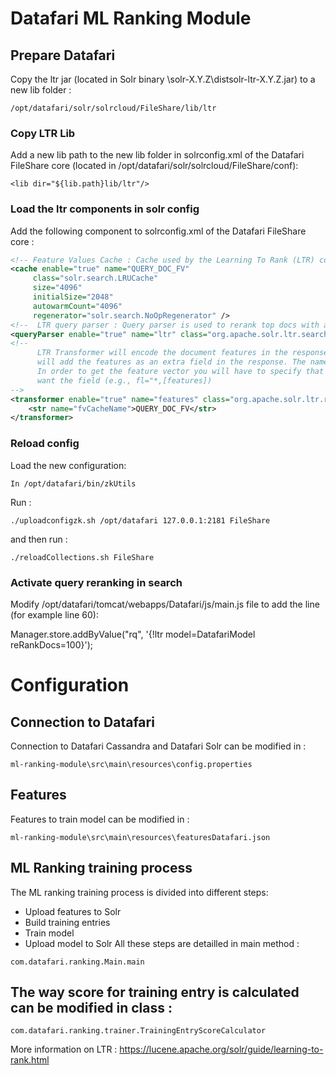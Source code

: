 # Datafari ML Ranking Module



## Prepare Datafari

Copy the ltr jar (located in Solr binary \solr-X.Y.Z\distsolr-ltr-X.Y.Z.jar) to a new lib folder : 
```
/opt/datafari/solr/solrcloud/FileShare/lib/ltr
```

### Copy LTR Lib

Add a new lib path to the new lib folder in solrconfig.xml of the Datafari FileShare core (located in /opt/datafari/solr/solrcloud/FileShare/conf):

```
<lib dir="${lib.path}lib/ltr"/>
```

### Load the ltr components in solr config

Add the following component to solrconfig.xml of the Datafari FileShare core :

```xml
<!-- Feature Values Cache : Cache used by the Learning To Rank (LTR) contrib module-->
<cache enable="true" name="QUERY_DOC_FV"
     class="solr.search.LRUCache"
     size="4096"
     initialSize="2048"
     autowarmCount="4096"
     regenerator="solr.search.NoOpRegenerator" />
<!--  LTR query parser : Query parser is used to rerank top docs with a provided model -->
<queryParser enable="true" name="ltr" class="org.apache.solr.ltr.search.LTRQParserPlugin"/>
<!--
      LTR Transformer will encode the document features in the response. For each document the transformer
      will add the features as an extra field in the response. The name of the field will be the name of the transformer enclosed between brackets (in this case [features]).
      In order to get the feature vector you will have to specify that you
      want the field (e.g., fl="*,[features])
-->
<transformer enable="true" name="features" class="org.apache.solr.ltr.response.transform.LTRFeatureLoggerTransformerFactory">
    <str name="fvCacheName">QUERY_DOC_FV</str>
</transformer>
```

### Reload config

Load the new configuration:

```
In /opt/datafari/bin/zkUtils
```

Run :

```
./uploadconfigzk.sh /opt/datafari 127.0.0.1:2181 FileShare
```

and then run :

```
./reloadCollections.sh FileShare
```

### Activate query reranking in search

Modify /opt/datafari/tomcat/webapps/Datafari/js/main.js file
to add the line (for example line 60):

Manager.store.addByValue("rq", '{!ltr model=DatafariModel reRankDocs=100}');

# Configuration

## Connection to Datafari
Connection to Datafari Cassandra and Datafari Solr can be modified in :
```
ml-ranking-module\src\main\resources\config.properties
```
## Features
Features to train model can be modified in :

```
ml-ranking-module\src\main\resources\featuresDatafari.json
```
## ML Ranking training process
The ML ranking training process is divided into different steps:
* Upload features to Solr
* Build training entries
* Train model
* Upload model to Solr
All these steps are detailled in main method :
```
com.datafari.ranking.Main.main
```
## The way score for training entry is calculated can be modified in class : 
```
com.datafari.ranking.trainer.TrainingEntryScoreCalculator
```
  
More information on LTR : https://lucene.apache.org/solr/guide/learning-to-rank.html
